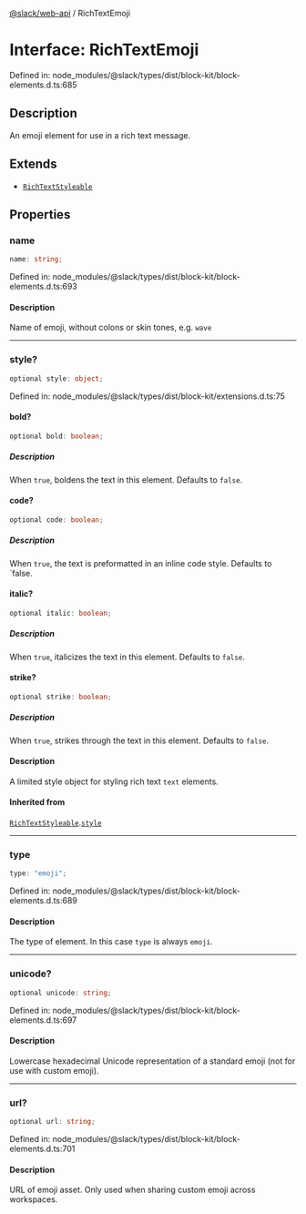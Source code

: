 [@slack/web-api](../index.md) / RichTextEmoji

# Interface: RichTextEmoji

Defined in: node\_modules/@slack/types/dist/block-kit/block-elements.d.ts:685

## Description

An emoji element for use in a rich text message.

## Extends

- [`RichTextStyleable`](RichTextStyleable.md)

## Properties

### name

```ts
name: string;
```

Defined in: node\_modules/@slack/types/dist/block-kit/block-elements.d.ts:693

#### Description

Name of emoji, without colons or skin tones, e.g. `wave`

***

### style?

```ts
optional style: object;
```

Defined in: node\_modules/@slack/types/dist/block-kit/extensions.d.ts:75

#### bold?

```ts
optional bold: boolean;
```

##### Description

When `true`, boldens the text in this element. Defaults to `false`.

#### code?

```ts
optional code: boolean;
```

##### Description

When `true`, the text is preformatted in an inline code style. Defaults to `false.

#### italic?

```ts
optional italic: boolean;
```

##### Description

When `true`, italicizes the text in this element. Defaults to `false`.

#### strike?

```ts
optional strike: boolean;
```

##### Description

When `true`, strikes through the text in this element. Defaults to `false`.

#### Description

A limited style object for styling rich text `text` elements.

#### Inherited from

[`RichTextStyleable`](RichTextStyleable.md).[`style`](RichTextStyleable.md#style)

***

### type

```ts
type: "emoji";
```

Defined in: node\_modules/@slack/types/dist/block-kit/block-elements.d.ts:689

#### Description

The type of element. In this case `type` is always `emoji`.

***

### unicode?

```ts
optional unicode: string;
```

Defined in: node\_modules/@slack/types/dist/block-kit/block-elements.d.ts:697

#### Description

Lowercase hexadecimal Unicode representation of a standard emoji (not for use with custom emoji).

***

### url?

```ts
optional url: string;
```

Defined in: node\_modules/@slack/types/dist/block-kit/block-elements.d.ts:701

#### Description

URL of emoji asset. Only used when sharing custom emoji across workspaces.
